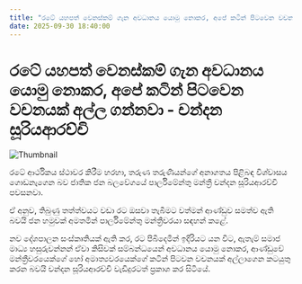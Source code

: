 ```yaml
---
title: "රටේ යහපත් වෙනස්කම් ගැන අවධානය යොමු නොකර, අපේ කටින් පිටවෙන වචනයක් අල්ල ගන්නවා - චන්දන සූරියආරච්චි"
date: 2025-09-30 18:40:00
---
```


# රටේ යහපත් වෙනස්කම් ගැන අවධානය යොමු නොකර, අපේ කටින් පිටවෙන වචනයක් අල්ල ගන්නවා - චන්දන සූරියආරච්චි

![Thumbnail](https://helakuru.sgp1.cdn.digitaloceanspaces.com/esana/images/lib/chandana-suriya-npp.jpg)

රටේ ආර්ථිකය ස්ථාවර කිරීම හරහා, තරුණ තරුණියන්ගේ අනාගතය පිළිබඳ විශ්වාසය ගොඩනැගෙන බව ජාතික ජන බලවේගයේ පාර්ලිමේන්තු මන්ත්‍රී චන්දන සූරියආරච්චි පවසනවා.

ඒ අනුව, තිබුණු තත්ත්වයට වඩා රට ඔසවා තැබීමට වත්මන් ආණ්ඩුව සමත්ව ඇති බවයි ජන හමුවක් අමතමින් පාර්ලිමේන්තු මන්ත්‍රීවරයා සඳහන් කළේ.

නව දේශපාලන සංස්කෘතියක් ඇති කර, රට පිබිදෙමින් ඉදිරියට යන විට, ඇතැම් සමාජ මාධ්‍ය හසුරුවන්නන් ඒවා කිසිවක් සම්බන්ධයෙන් අවධානය යොමු නොකර, ආණ්ඩුවේ මන්ත්‍රීවරයෙක්ගේ හෝ අමාත්‍යවරයෙක්ගේ කටින් පිටවන වචනයක් අල්ලාගෙන කටයුතු කරන බවයි චන්දන සූරියආරච්චි වැඩිදුරටත් ප්‍රකාශ කර සිටියේ.

